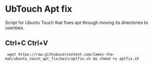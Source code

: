 # UbTouch Apt fix
Script for Ubuntu Touch that fixes apt through moving its directories to userdata.
## Ctrl+C Ctrl+V
```
 wget https://raw.githubusercontent.com/James-the-man/ubuntu_touch_apt_fix/main/aptfix.sh && chmod +x aptfix.sh
```
